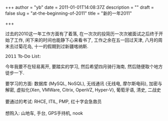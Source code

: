 +++
author = "yb"
date = 2011-01-01T14:08:37Z
description = ""
draft = false
slug = "at-the-beginning-of-2011"
title = "新的一年2011"

+++


<p style="margin-bottom: 0in;"><font face="DejaVu Sans">过去的</font>2010这一年工作方面有了着落, 在一次次的投简历一次次被面试之后终于开始了工作, 闲下来的时间也能<font face="DejaVu Sans">静下心来看书了</font>, 工作之余在<font face="DejaVu Sans">五一回过天津</font>, 八<font face="DejaVu Sans">月的周末去过菊花岛</font>, 十一的假期到过新疆喀纳斯.</p>
<p style="margin-bottom: 0in;"><font face="DejaVu Sans">2011 To-Do List:<br></font></p><p style="margin-bottom: 0in;"><font face="DejaVu Sans">今年我要不</font>在轻易离开, 要踏实的学习, 然后希望四月骑行海南<font face="DejaVu Sans">, 然后随便取个地方徒步一下.</font><br></p><p style="margin-bottom: 0in;">要学习的方面: 数据库 (MySQL, NoSQL), 无线通讯 (无线电, 摩尔斯电码), 加密与解密, 虚拟化(Xen, VMWare, Citrix, OpenVZ, Hyper-V), 葡萄牙语, 清史, 二战史<br></p><br>要通过的考试: RHCE, ITIL, PMP, 红十字会急救员<br><br>想购入: 山地车, 手台, GPS手持机, nook<br><br>

